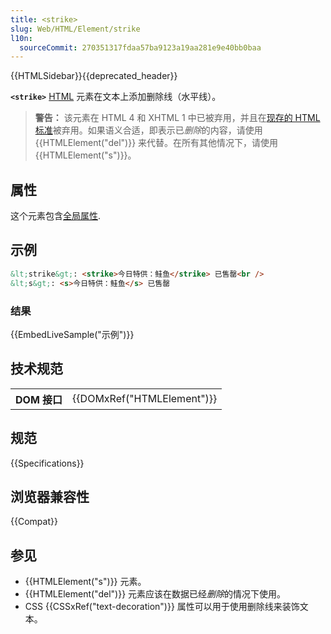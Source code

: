 ```yaml
---
title: <strike>
slug: Web/HTML/Element/strike
l10n:
  sourceCommit: 270351317fdaa57ba9123a19aa281e9e40bb0baa
---
```


{{HTMLSidebar}}{{deprecated_header}}

**`<strike>`** [HTML](/zh-CN/docs/Web/HTML) 元素在文本上添加删除线（水平线）。

> **警告：** 该元素在 HTML 4 和 XHTML 1 中已被弃用，并且在[现存的 HTML 标准](https://html.spec.whatwg.org/multipage/obsolete.html#strike)被弃用。如果语义合适，即表示已*删除*的内容，请使用 {{HTMLElement("del")}} 来代替。在所有其他情况下，请使用 {{HTMLElement("s")}}。

## 属性

这个元素包含[全局属性](/zh-CN/docs/Web/HTML/Global_attributes).

## 示例

```html
&lt;strike&gt;: <strike>今日特供：鲑鱼</strike> 已售罄<br />
&lt;s&gt;: <s>今日特供：鲑鱼</s> 已售罄
```

### 结果

{{EmbedLiveSample("示例")}}

## 技术规范

<table class="properties">
  <tbody>
    <tr>
      <th scope="row">DOM 接口</th>
      <td>{{DOMxRef("HTMLElement")}}</td>
    </tr>
  </tbody>
</table>

## 规范

{{Specifications}}

## 浏览器兼容性

{{Compat}}

## 参见

- {{HTMLElement("s")}} 元素。
- {{HTMLElement("del")}} 元素应该在数据已经*删除*的情况下使用。
- CSS {{CSSxRef("text-decoration")}} 属性可以用于使用删除线来装饰文本。
